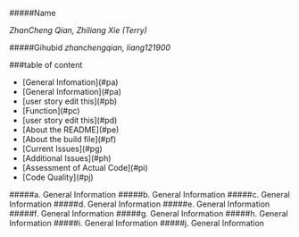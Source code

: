 #####Name 

_ZhanCheng Qian, Zhiliang Xie (Terry)_

  
#####Gihubid
_zhanchengqian, liang121900_

###table of content
<ul>
<style type="text/css">
li{font-size=18px;}
</style>
<li>[General Infomation](#pa)
<li>[General Information](#pa)
<li>[user story edit this](#pb)
<li>[Function](#pc)
<li>[user story edit this](#pd)
<li>[About the README](#pe)
<li>[About the build file](#pf)
<li>[Current Issues](#pg)
<li>[Additional Issues](#ph)
<li>[Assessment of Actual Code](#pi)
<li>[Code Quality](#pj)
</ul>





#####a. General Information <a id ="pa"></a>
#####b. General Information <a id ="pb"></a>
#####c. General Information <a id ="pc"></a>
#####d. General Information <a id ="pd"></a>
#####e. General Information <a id ="pe"></a>
#####f. General Information <a id ="pf"></a>
#####g. General Information <a id ="pg"></a>
#####h. General Information <a id ="ph"></a>
#####i. General Information <a id ="pi"></a>
#####j. General Information <a id ="pj"></a>


      
	   
